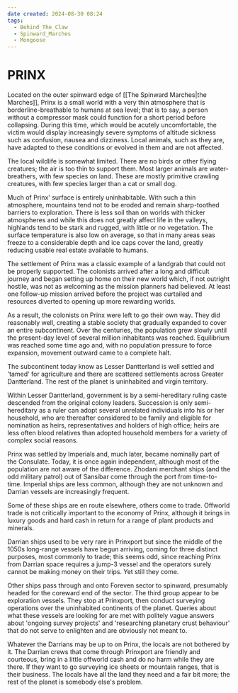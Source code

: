 ```yaml
---
date created: 2024-08-30 08:24
tags:
  - Behind_The_Claw
  - Spinward_Marches
  - Mongoose
---
```


# PRINX

Located on the outer spinward edge of [[The Spinward Marches|the Marches]], Prinx is a small world with a very thin atmosphere that is borderline-breathable to humans at sea level; that is to say, a person without a compressor mask could function for a short period before collapsing. During this time, which would be acutely uncomfortable, the victim would display increasingly severe symptoms of altitude sickness such as confusion, nausea and dizziness.  Local animals, such as they are, have adapted to these conditions or evolved in them and are not affected.

The local wildlife is somewhat limited. There are no birds or other flying creatures; the air is too thin to support them. Most larger animals are water-breathers, with few species on land. These are mostly primitive crawling creatures, with few species larger than a cat or small dog.

Much of Prinx' surface is entirely uninhabitable.  With such a thin atmosphere, mountains tend not to be eroded and remain sharp-toothed barriers to exploration. There is less soil than on worlds with thicker atmospheres and while this does not greatly affect life in the valleys, highlands tend to be stark and rugged, with little or no vegetation. The surface temperature is also low on average, so that in many areas seas freeze to a considerable depth and ice caps cover the land, greatly reducing usable real estate available to humans.

The settlement of Prinx was a classic example of a landgrab that could not be properly supported. The colonists arrived after a long and difficult journey and began setting up home on their new world which, if not outright hostile, was not as welcoming as the mission planners had believed. At least one follow-up mission arrived before the project was curtailed and resources diverted to opening up more rewarding worlds.

As a result, the colonists on Prinx were left to go their own way. They did reasonably well, creating a stable society that gradually expanded to cover an entire subcontinent. Over the centuries, the population grew slowly until the present-day level of several million inhabitants was reached. Equilibrium was reached some time ago and, with no population pressure to force expansion, movement outward came to a complete halt.

The subcontinent today know as Lesser Dantterland is well settled and 'tamed' for agriculture and there are scattered settlements across Greater Dantterland. The rest of the planet is uninhabited and virgin territory.

Within Lesser Dantterland, government is by a semi-hereditary ruling caste descended from the original colony leaders. Succession is only semi-hereditary as a ruler can adopt several unrelated individuals into his or her household, who are thereafter considered to be family and eligible for nomination as heirs, representatives and holders of high office; heirs are less often blood relatives than adopted household members for a variety of complex social reasons.

Prinx was settled by Imperials and, much later, became nominally part of the Consulate. Today, it is once again independent, although most of the population are not aware of the difference. Zhodani merchant ships (and the odd military patrol) out of Sansibar come through the port from time-to-time. Imperial ships are less common, although they are not unknown and Darrian vessels are increasingly frequent.

Some of these ships are en route elsewhere, others come to trade. Offworld trade is not critically important to the economy of Prinx, although it brings in luxury goods and hard cash in return for a range of plant products and minerals.

Darrian ships used to be very rare in Prinxport but since the middle of the 1050s long-range vessels have begun arriving, coming for three distinct purposes, most commonly to trade; this seems odd, since reaching Prinx from Darrian space requires a jump-3 vessel and the operators surely cannot be making money on their trips.  Yet still they come.

Other ships pass through and onto Foreven sector to spinward, presumably headed for the coreward end of the sector. The third group appear to be exploration vessels.  They stop at Prinxport, then conduct surveying operations over the uninhabited continents of the planet. Queries about what these vessels are looking for are met with politely vague answers about 'ongoing survey projects' and 'researching planetary crust behaviour' that do not serve to enlighten and are obviously not meant to.

Whatever the Darrians may be up to on Prinx, the locals are not bothered by it. The Darrian crews that come through Prinxport are friendly and courteous, bring in a little offworld cash and do no harm while they are there.  If they want to go surveying ice sheets or mountain ranges, that is their business. The locals have all the land they need and a fair bit more; the rest of the planet is somebody else's problem.
